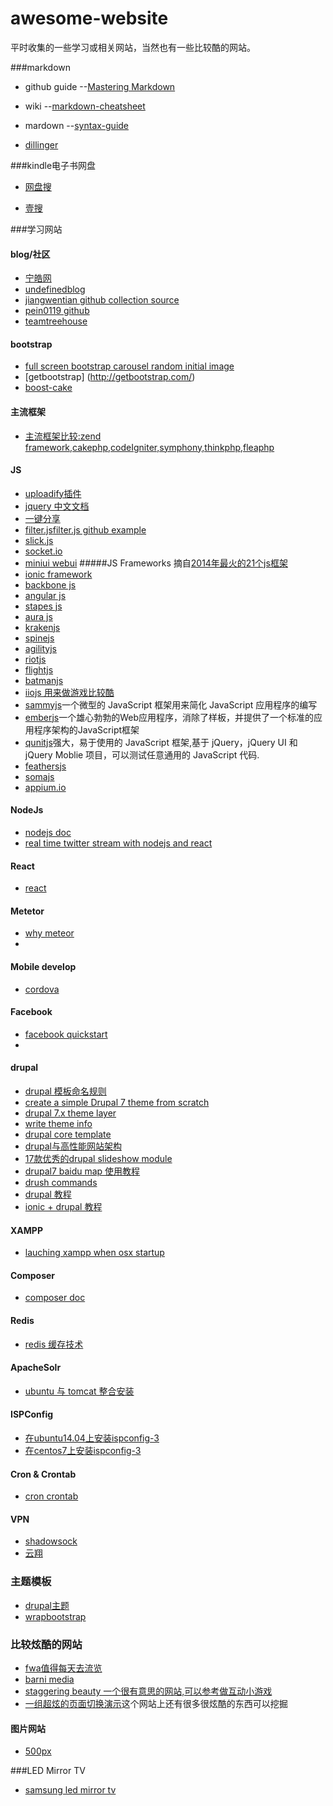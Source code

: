 # awesome-website
平时收集的一些学习或相关网站，当然也有一些比较酷的网站。

###markdown

  - github guide --[Mastering Markdown](https://guides.github.com/features/mastering-markdown)
  
  - wiki --[markdown-cheatsheet](https://github.com/adam-p/markdown-here/wiki/Markdown-Cheatsheet)
  
  - mardown --[syntax-guide](https://confluence.atlassian.com/bitbucketserver/markdown-syntax-guide-776639995.html)
  
  - [dillinger](http://dillinger.io/)
  
###kindle电子书网盘

  - [网盘搜](http://www.wangpansou.cn/)
  
  - [壹搜](http://www.yiso.me/)

###学习网站

#### blog/社区
  
  - [宁皓网](http://ninghao.net/)
  - [undefinedblog](https://undefinedblog.com/)
  - [jiangwentian github collection source](https://github.com/JingwenTian)
  - [pein0119 github ](https://github.com/pein0119)
  - [teamtreehouse](https://teamtreehouse.com/)
  
#### bootstrap

  - [full screen bootstrap carousel random initial image](http://www.sitepoint.com/full-screen-bootstrap-carousel-random-initial-image/)
  - [getbootstrap] (http://getbootstrap.com/)
  - [boost-cake](http://slywalker.github.io/cakephp-plugin-boost_cake/bootstrap3.html)
  
#### 主流框架

  - [主流框架比较:zend framework,cakephp,codeIgniter,symphony,thinkphp,fleaphp](http://www.cnblogs.com/huangjacky/archive/2012/09/02/2667387.html)

#### JS
  - [uploadify插件](http://www.uploadify.com/demos/)
  - [jquery 中文文档](http://jquery.cuishifeng.cn/)
  - [一键分享](http://overtrue.me/share.js/)
  - [filter.js](https://github.com/jiren/filter.js/tree/master)[filter.js github example](http://jiren.github.io/filter.js/)
  - [slick.js](http://kenwheeler.github.io/slick/)
  - [socket.io](http://socket.io/)
  - [miniui webui](http://www.miniui.com)
#####JS Frameworks 摘自[2014年最火的21个js框架](http://www.lupaworld.com/article-242458-3.html)
  - [ionic framework](http://ionicframework.com/)
  - [backbone js](http://backbonejs.org/#)
  - [angular js](https://angularjs.org/)
  - [stapes js](https://hay.github.io/stapes/)
  - [aura js](http://aurajs.com/)
  - [krakenjs](http://krakenjs.com/)
  - [spinejs](http://spinejs.com/)
  - [agilityjs](http://agilityjs.com/)
  - [riotjs](http://riotjs.com/)
  - [flightjs](https://flightjs.github.io/)
  - [batmanjs](http://batmanjs.org/)
  - [iiojs 用来做游戏比较酷](http://iio.js.org/)
  - [sammyjs](http://sammyjs.org/)一个微型的 JavaScript 框架用来简化 JavaScript 应用程序的编写
  - [emberjs](http://emberjs.com/)一个雄心勃勃的Web应用程序，消除了样板，并提供了一个标准的应用程序架构的JavaScript框架
  - [qunitjs](https://qunitjs.com/)强大，易于使用的 JavaScript 框架,基于 jQuery，jQuery UI 和 jQuery Moblie 项目，可以测试任意通用的 JavaScript 代码.
  - [feathersjs](http://feathersjs.com/)
  - [somajs](http://somajs.github.io/somajs/#/)
  - [appium.io](http://appium.io/)
  
  
#### NodeJs
  - [nodejs doc](https://nodejs.org/docs/v5.9.1/doc/api/documentation.html)
  - [real time twitter stream with nodejs and react](https://scotch.io/tutorials/build-a-real-time-twitter-stream-with-node-and-react-js)
  
  
#### React
  - [react](http://facebook.github.io/react/tips/initial-ajax.html)
  
#### Metetor

  - [why meteor](https://www.meteor.com/why-meteor/features)
  - 
  
#### Mobile develop
  - [cordova](https://cordova.apache.org/)

#### Facebook
  - [facebook quickstart](https://developers.facebook.com/docs/javascript/quickstart/v2.2)
  - 
  
#### drupal

  - [drupal 模板命名规则](http://www.cnblogs.com/suihui/p/3759317.html)
  - [create a simple Drupal 7 theme from scratch](http://www.apaddedcell.com/how-create-drupal-7-theme-scratch)
  - [drupal 7.x theme layer](https://www.drupal.org/node/933976)
  - [write theme info](https://www.drupal.org/node/171205)
  - [drupal core template](https://www.drupal.org/node/190815)
  - [drupal与高性能网站架构](http://www.drupal001.com/topic/drupal/)
  - [17款优秀的drupal slideshow module](http://www.symphonythemes.com/drupal-blog/5-best-drupal-slideshows)
  - [drupal7 baidu map 使用教程](http://www.drupalmodule.cn/project/baidu_map/7.x)
  - [drush commands](http://drushcommands.com/drush-7x/)
  - [drupal 教程](https://www.lynda.com/Drupal-training-tutorials/186-0.html)
  - [ionic + drupal 教程](https://forum.ionicframework.com/t/ionic-drupal-series/26527)
  
#### XAMPP

  - [lauching xampp when osx startup](http://jonathannicol.com/blog/2012/03/12/launching-xampp-at-osx-startup/)
  
#### Composer

  - [composer doc](https://getcomposer.org/doc/00-intro.md)

#### Redis
 - [redis 缓存技术](http://redis.io/)
  
#### ApacheSolr
  - [ubuntu 与 tomcat 整合安装](http://blog.csdn.net/cywosp/article/details/38965981#comments)
  
#### ISPConfig
  - [在ubuntu14.04上安装ispconfig-3](https://www.howtoforge.com/the-perfect-server-ubuntu-14.04-nginx-bind-mysql-php-postfix-dovecot-and-ispconfig3-p4)
  - [在centos7上安装ispconfig-3](https://www.howtoforge.com/perfect-server-centos-7-apache2-mysql-php-pureftpd-postfix-dovecot-and-ispconfig3)
  
#### Cron & Crontab
  - [cron crontab](http://www.pantz.org/software/cron/croninfo.html)
  
#### VPN
  - [shadowsock](https://portal.shadowsocks.com/)
  - [云翔](http://banjx.com/index.html)
  

### 主题模板

  - [drupal主题](http://www.mobantu.com/demo/5780)
  - [wrapbootstrap](https://wrapbootstrap.com/)

### 比较炫酷的网站
  - [fwa值得每天去流览](http://www.thefwa.com/)
  - [barni media](http://www.market-me.fr/barni-media/)
  - [staggering beauty 一个很有意思的网站,可以参考做互动小游戏](http://www.staggeringbeauty.com/)
  - [一组超炫的页面切换演示](http://www.yyyweb.com/demo/page-transitions/)这个网站上还有很多很炫酷的东西可以挖掘
  
#### 图片网站
  - [500px](https://500px.com/)


###LED Mirror TV
  - [samsung led mirror tv](http://www.hiddentelevision.com/samsungledmirrortv.htm)
  

